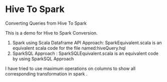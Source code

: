 # Hive To Spark
Converting Queries from Hive To Spark

This is a demo for Hive to Spark Conversion.

1. Spark using Scala Dataframe API Approach: SparkEquivalent.scala is an equivalent scala code for the file named:hiveQuery.hql
2. SparkSQL Approach : SparkSQLEquivalent.scala is an equivalent code by using SparkSQL Approach

I have tried to use maximum operations on columns to show all corresponding transformation in spark .

